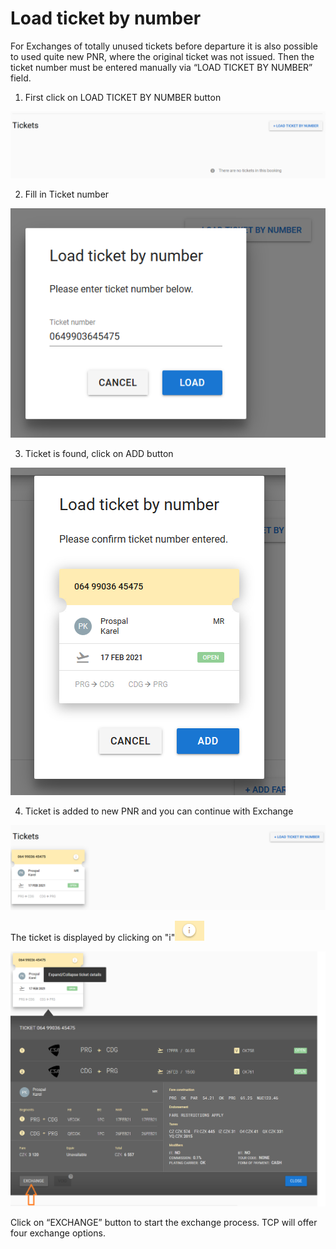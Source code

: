 # Load ticket by number

For Exchanges of totally unused tickets before departure it is also possible to used quite new PNR, where the original ticket was not issued. Then the ticket number must be entered manually via “LOAD TICKET BY NUMBER” field.

1. First click on LOAD TICKET BY NUMBER button

![](../../.gitbook/assets/image%20%2855%29.png)

2. Fill in Ticket number

![](../../.gitbook/assets/image%20%2852%29.png)

3. Ticket is found, click on ADD button

![](../../.gitbook/assets/image%20%2857%29.png)

4. Ticket is added to new PNR and you can continue with Exchange

![](../../.gitbook/assets/image%20%2865%29.png)

The ticket is displayed by clicking on "i"![](../../.gitbook/assets/image%20%2863%29.png) 



![](../../.gitbook/assets/tcp_ex%20%281%29.png)

Click on “EXCHANGE” button to start the exchange process. TCP will offer four exchange options.

